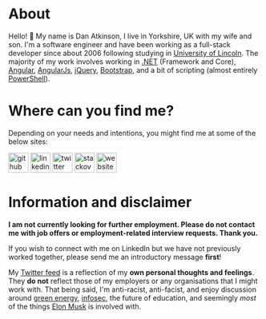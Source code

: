 # About

Hello! :wave: My name is Dan Atkinson, I live in Yorkshire, UK with my wife and son. I'm a software engineer and have been working as a full-stack developer since about 2006 following studying in [University of Lincoln](https://www.youtube.com/watch?v=O5fzmmrk6kk). The majority of my work involves working in [.NET](https://en.wikipedia.org/wiki/.NET_Framework) (Framework and Core), [Angular](https://github.com/angular/angular), [AngularJs](https://github.com/angular/angularjs), [jQuery](https://github.com/jquery/jquery), [Bootstrap](https://github.com/bootstrap), and a bit of scripting (almost entirely [PowerShell](https://github.com/powershell/powershell)).

# Where can you find me?

Depending on your needs and intentions, you might find me at some of the below sites:

[<img src='https://cdn.jsdelivr.net/npm/simple-icons@v3/icons/github.svg' alt='github' height='40'>](https://github.com/DanAtkinson)
[<img src='https://cdn.jsdelivr.net/npm/simple-icons@v3/icons/linkedin.svg' alt='linkedin' height='40'>](https://www.linkedin.com/in/DanAtkinson/)
[<img src='https://cdn.jsdelivr.net/npm/simple-icons@v3/icons/twitter.svg' alt='twitter' height='40'>](https://twitter.com/Danbo)
[<img src='https://cdn.jsdelivr.net/npm/simple-icons@v3/icons/stackoverflow.svg' alt='stackoverflow' height='40'>](https://stackoverflow.com/users/31532/dan-atkinson)
[<img src='https://cdn.jsdelivr.net/npm/simple-icons@v3/icons/icloud.svg' alt='website' height='40'>](danbo.me)

# Information and disclaimer

**I am not currently looking for further employment. Please do not contact me with job offers or employment-related interview requests. Thank you.**

If you wish to connect with me on LinkedIn but we have not previously worked together, please send me an introductory message **first**!

My [Twitter feed](https://twitter.com/Danbo) is a reflection of my __own personal thoughts and feelings__. They __do not__ reflect those of my employers or any organisations that I might work with. That being said, I'm anti-racist, anti-facist, and enjoy discussion around [green energy](https://en.wikipedia.org/wiki/Sustainable_energy), [infosec](https://en.wikipedia.org/wiki/Information_security), the future of education, and seemingly _most_ of the things [Elon Musk](https://en.wikipedia.org/wiki/Elon_Musk) is involved with.

